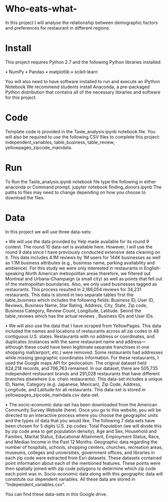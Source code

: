 # Who-eats-what-
In this project I will analyse the relationship between demographic factors and preferences for restaurant in different regions. 
# Install
This project requires Python 2.7 and the following Python libraries installed:

•	NumPy
•	Pandas
•	matplotlib
•	scikit-learn

You will also need to have software installed to run and execute an iPython Notebook
We recommend students install Anaconda, a pre-packaged Python distribution that contains all of the necessary libraries and software for this project.

# Code
Template code is provided in the Taste_analysis.ipynb notebook file.  You will also be required to use the following CSV files to complete this project: independent_variables, table_business, table_review, yellowpages_zipcode_maindata. 

# Run
To Run the Taste_analysis.ipynb notebook file type the following in either anaconda or Command prompt. 
jupyter notebook finding_donors.ipynb
The paths to files may need to change depending on how you choose to download the files.  

# Data

 In this project we will use three data-sets: 

•	We will use the data provided by Yelp made available for its round 9 contest. The round 10 data-set is available here. However, I will use the round 9 data since I have previously conducted extensive data cleaning on it. This data includes 4.1M reviews by 1M users for 144K businesses as well as 1.1M business attributes (e.g., business name, parking availability and ambience). For this study we were only interested in restaurants in English-speaking North American metropolitan areas therefore, we filtered out Montreal and Urbana-Champaign (a small city) as well as points that fell out of the metropolitan boundaries. Also, we only used businesses tagged as restaurants. This process resulted in 2,186,054 reviews for 34,231 restaurants. This data is stored in two separate tables first the table_business which includes the following fields: Business ID, User ID, Reviews, Business Name, Star Rating, Address, City, State, Zip code, Business Category, Review Count, Longitude, Latitude. Seond the table_reviews which has the actual reviews , Business IDs and User IDs. 

•	We will also use the data that I have scraped from YellowPages. This data included the names and locations of restaurants across all zip codes in 48 contiguous U.S. states. Restaurants with no address or coordinates, and duplicates (instances with the same restaurant name and address—although these could have been legitimate separate franchises in one shopping mall/airport, etc.) were removed. Some restaurants had addresses while missing geographic coordinates information. For these restaurants, I used the Google maps API for geolocation. The original dataset held 824,218 records, and 796,763 remained. In our dataset, there are 505,735 independent restaurant brands and 291,028 restaurants that have different branches elsewhere (i.e. chain restaurants). This data-set includes a unique ID, Name, Category (e.g. Japanese, Mexican), Zip Code, Address, Longitude, and Latitude for all restaurants. This data-set is stored in yellowpages_zipcode_maindata.csv data-set. 

•	The socio-economic data-set has been downloaded from the American Community Survey Website (here). Once you go to this website, you will be directed to an interactive process where you choose the geographic units and the types of data that you would like. The following 7 data sets have been chosen for 5 digits U.S. zip codes: Total Population (we will divide this by zip code area to get population density), Age and Sex, Household and Families, Marital Status, Educational Attainment, Employment Status, Race, and Median Income in the Past 12 Months. Geographic data regarding the number of hospitals, schools, shopping centers, churches, recreation areas, museums, colleges and universities, government offices, and libraries in each zip code were extracted from Esri datasets. These datasets contained point information about each of the mentioned features. These points were then spatially joined with zip code polygons to determine which zip code each point was in. Socio-economic data along with this geographic data will constitute our dependent variables. All these data are stored in “Independent_variables.csv”. 

You can find these data-sets in this Google drive. 
